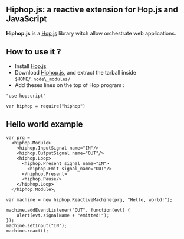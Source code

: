 Hiphop.js: a reactive extension for Hop.js and JavaScript
---------------------------------------------------------

__Hiphop.js__ is a [Hop.js](http://hop-dev.inria.fr) library witch
allow orchestrate web applications.

## How to use it ?

* Install [Hop.js](http://hop-dev.inria.fr)
* Download [Hiphop.js](), and extract the tarball inside
`$HOME/.node\_modules/`
* Add theses lines on the top of Hop program :
```hopscript
"use hopscript"

var hiphop = require("hiphop")
```

## Hello world example

```hopscript
var prg =
  <hiphop.Module>
    <hiphop.InputSignal name="IN"/>
    <hiphop.OutputSignal name="OUT"/>
    <hiphop.Loop>
      <hiphop.Present signal_name="IN">
        <hiphop.Emit signal_name="OUT"/>
      </hiphop.Present>
      <hiphop.Pause/>
    </hiphop.Loop>
  </hiphop.Module>;

var machine = new hiphop.ReactiveMachine(prg, "Hello, world!");

machine.addEventListener("OUT", function(evt) {
	alert(evt.signalName + "emitted!");
});
machine.setInput("IN");
machine.react();
```
